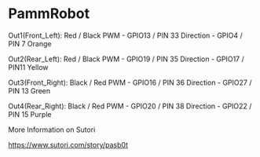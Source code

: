 # PammRobot

Out1(Front_Left): Red / Black   PWM - GPIO13 / PIN 33   Direction - GPIO4 / PIN 7  Orange

Out2(Rear_Left): Red / Black    PWM - GPIO19 / PIN 35   Direction - GPIO17 / PIN11 Yellow

Out3(Front_Right): Black / Red  PWM - GPIO16 / PIN 36   Direction - GPIO27 / PIN 13  Green

Out4(Rear_Right):  Black / Red  PWM - GPIO20 / PIN 38   Direction - GPIO22 / PIN 15 Purple

More Information on Sutori

https://www.sutori.com/story/pasb0t
